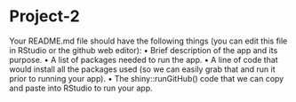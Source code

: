 # Project-2

Your README.md file should have the following things (you can edit this file in RStudio or the github web
editor):
• Brief description of the app and its purpose.
• A list of packages needed to run the app.
• A line of code that would install all the packages used (so we can easily grab that and run it prior to
running your app).
• The shiny::runGitHub() code that we can copy and paste into RStudio to run your app.
